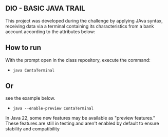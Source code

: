 ## DIO - BASIC JAVA TRAIL

This project was developed during the challenge by applying JAva syntax, receiving data via a terminal containing its characteristics from a bank account according to the attributes below:

## How to run

With the prompt open in the class repository, execute the command: 

- `java ContaTerminal`

## Or
see the example below.

- `java --enable-preview ContaTerminal`

In Java 22, some new features may be available as "preview features." These features are still in testing and aren't enabled by default to ensure stability and compatibility